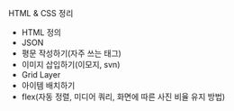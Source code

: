 HTML & CSS 정리
- HTML 정의
- JSON
- 평문 작성하기(자주 쓰는 태그)
- 이미지 삽입하기(이모지, svn)
- Grid Layer
- 아이템 배치하기
- flex(자동 정렬, 미디어 쿼리, 화면에 따른 사진 비율 유지 방법)